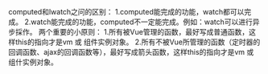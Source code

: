 computed和lwatch之问的区别：
  1.computed能完成的功能，watch都可以完成。
  2.watch能完成的功能，computed不一定能完成。例如：watch可以进行异步採作。
两个重要的小原则：
  1.所有被Vue管理的函数，最好写成普通函数，这样this的指向才是vm 或 组件实例对象。
  2.所有不被Vue所管理的函数（定时器的回调函数、ajax的回调函数等），最好写成箭头函数，这样this的指向才是vm 或 组什实例对象。